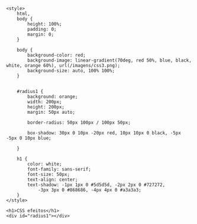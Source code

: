 <!DOCTYPE html>
<html lang="pt-br">

<head>
    <meta charset="UTF-8">
    <meta http-equiv="X-UA-Compatible" content="IE=edge">
    <meta name="viewport" content="width=device-width, initial-scale=1.0">
    <meta name="author" content="Jonathan">
    <meta name="description" content="lista de documentos">
    <title>Página de exemplo estrutura básica</title>

    <style>
        html,
        body {
            height: 100%;
            padding: 0;
            margin: 0;
        }

        body {
            background-color: red;
            background-image: linear-gradient(70deg, red 50%, blue, black, white, orange 60%), url(/imagens/css3.png);
            background-size: auto, 100% 100%;
        }


        #radius1 {
            background: orange;
            width: 200px;
            height: 200px;
            margin: 50px auto;

            border-radius: 50px 100px / 100px 50px;

            box-shadow: 30px 0 10px -20px red, 10px 10px 0 black, -5px -5px 0 10px blue;

        }

        h1 {
            color: white;
            font-family: sans-serif;
            font-size: 50px;
            text-align: center;
            text-shadow: -1px 1px 0 #5d5d5d, -2px 2px 0 #727272,
                -3px 3px 0 #868686, -4px 4px 0 #a3a3a3;
        }
    </style>

</head>

<body>

    <h1>CSS efeitos</h1>
    <div id="radius1"></div>

</body>

</html>

